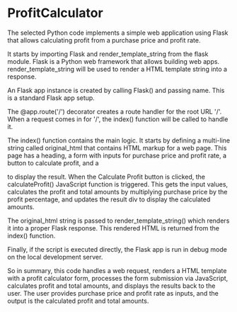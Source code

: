 # ProfitCalculator
The selected Python code implements a simple web application using Flask that allows calculating profit from a purchase price and profit rate.

It starts by importing Flask and render_template_string from the flask module. Flask is a Python web framework that allows building web apps. render_template_string will be used to render a HTML template string into a response.

An Flask app instance is created by calling Flask() and passing name. This is a standard Flask app setup.

The @app.route('/') decorator creates a route handler for the root URL '/'. When a request comes in for '/', the index() function will be called to handle it.

The index() function contains the main logic. It starts by defining a multi-line string called original_html that contains HTML markup for a web page. This page has a heading, a form with inputs for purchase price and profit rate, a button to calculate profit, and a

to display the result.
When the Calculate Profit button is clicked, the calculateProfit() JavaScript function is triggered. This gets the input values, calculates the profit and total amounts by multiplying purchase price by the profit percentage, and updates the result div to display the calculated amounts.

The original_html string is passed to render_template_string() which renders it into a proper Flask response. This rendered HTML is returned from the index() function.

Finally, if the script is executed directly, the Flask app is run in debug mode on the local development server.

So in summary, this code handles a web request, renders a HTML template with a profit calculator form, processes the form submission via JavaScript, calculates profit and total amounts, and displays the results back to the user. The user provides purchase price and profit rate as inputs, and the output is the calculated profit and total amounts.
